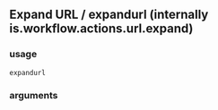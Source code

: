 
## Expand URL / expandurl (internally is.workflow.actions.url.expand)


### usage
`expandurl `

### arguments

